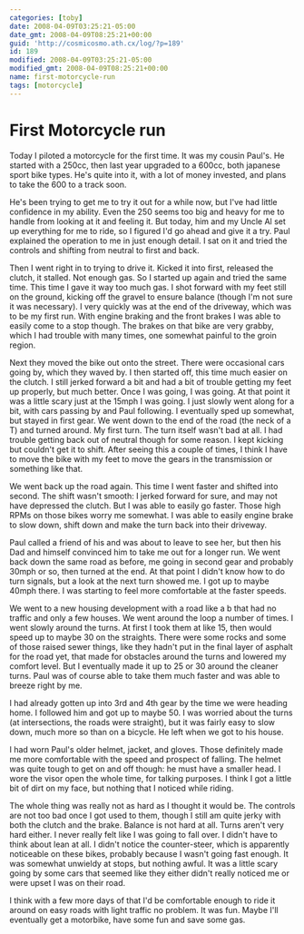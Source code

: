 ```yaml
---
categories: [toby]
date: 2008-04-09T03:25:21-05:00
date_gmt: 2008-04-09T08:25:21+00:00
guid: 'http://cosmicosmo.ath.cx/log/?p=189'
id: 189
modified: 2008-04-09T03:25:21-05:00
modified_gmt: 2008-04-09T08:25:21+00:00
name: first-motorcycle-run
tags: [motorcycle]
---
```


First Motorcycle run
====================

Today I piloted a motorcycle for the first time.  It was my cousin Paul's.  He started with a 250cc, then last year upgraded to a 600cc, both japanese sport bike types.  He's quite into it, with a lot of money invested, and plans to take the 600 to a track soon.

He's been trying to get me to try it out for a while now, but I've had little confidence in my ability.  Even the 250 seems too big and heavy for me to handle from looking at it and feeling it.  But today, him and my Uncle Al set up everything for me to ride, so I figured I'd go ahead and give it a try.  Paul explained the operation to me in just enough detail.  I sat on it and tried the controls and shifting from neutral to first and back.

Then I went right in to trying to drive it.  Kicked it into first, released the clutch, it stalled.  Not enough gas.  So I started up again and tried the same time.  This time I gave it way too much gas.  I shot forward with my feet still on the ground, kicking off the gravel to ensure balance (though I'm not sure it was necessary).  I very quickly was at the end of the driveway, which was to be my first run.  With engine braking and the front brakes I was able to easily come to a stop though.  The brakes on that bike are very grabby, which I had trouble with many times, one somewhat painful to the groin region.

Next they moved the bike out onto the street.  There were occasional cars going by, which they waved by.  I then started off, this time much easier on the clutch.  I still jerked forward a bit and had a bit of trouble getting my feet up properly, but much better.  Once I was going, I was going.  At that point it was a little scary just at the 15mph I was going.  I just slowly went along for a bit, with cars passing by and Paul following.  I eventually sped up somewhat, but stayed in first gear.  We went down to the end of the road (the neck of a T) and turned around.  My first turn.  The turn itself wasn't bad at all.  I had trouble getting back out of neutral though for some reason.  I kept kicking but couldn't get it to shift.  After seeing this a couple of times, I think I have to move the bike with my feet to move the gears in the transmission or something like that.

We went back up the road again.  This time I went faster and shifted into second.  The shift wasn't smooth:  I jerked forward for sure, and may not have depressed the clutch.  But I was able to easily go faster.  Those high RPMs on those bikes worry me somewhat.  I was able to easily engine brake to slow down, shift down and make the turn back into their driveway.

Paul called a friend of his and was about to leave to see her, but then his Dad and himself convinced him to take me out for a longer run.  We went back down the same road as before, me going in second gear and probably 30mph or so, then turned at the end.  At that point I didn't know how to do turn signals, but a look at the next turn showed me.  I got up to maybe 40mph there.  I was starting to feel more comfortable at the faster speeds.

We went to a new housing development with a road like a b that had no traffic and only a few houses.  We went around the loop a number of times.  I went slowly around the turns.  At first I took them at like 15, then would speed up to maybe 30 on the straights.  There were some rocks and some of those raised sewer things, like they hadn't put in the final layer of asphalt for the road yet, that made for obstacles around the turns and lowered my comfort level.  But I eventually made it up to 25 or 30 around the cleaner turns.  Paul was of course able to take them much faster and was able to breeze right by me.

I had already gotten up into 3rd and 4th gear by the time we were heading home.  I followed him and got up to maybe 50.  I was worried about the turns (at intersections, the roads were straight), but it was fairly easy to slow down, much more so than on a bicycle.  He left when we got to his house.

I had worn Paul's older helmet, jacket, and gloves.  Those definitely made me more comfortable with the speed and prospect of falling.  The helmet was quite tough to get on and off though:  he must have a smaller head.  I wore the visor open the whole time, for talking purposes.  I think I got a little bit of dirt on my face, but nothing that I noticed while riding.

The whole thing was really not as hard as I thought it would be.  The controls are not too bad once I got used to them, though I still am quite jerky with both the clutch and the brake.  Balance is not hard at all.  Turns aren't very hard either.  I never really felt like I was going to fall over.  I didn't have to think about lean at all.  I didn't notice the counter-steer, which is apparently noticeable on these bikes, probably because I wasn't going fast enough.  It was somewhat unwieldy at stops, but nothing awful.  It was a little scary going by some cars that seemed like they either didn't really noticed me or were upset I was on their road.

I think with a few more days of that I'd be comfortable enough to ride it around on easy roads with light traffic no problem.  It was fun.  Maybe I'll eventually get a motorbike, have some fun and save some gas.
